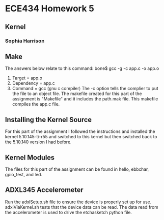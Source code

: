 # ECE434 Homework 5
## Kernel
### Sophia Harrison 

## Make
The answers below relate to this command: bone$ gcc -g -c app.c -o app.o
1. Target = app.o
2. Dependency = app.c
3. Command = gcc (gnu c compiler)
The -c option tells the complier to put the file to an object file.
The makefile created for this part of the assignment is "Makefile" and it includes the path.mak file. This makefile compiles the app.c file. 

## Installing the Kernel Source
For this part of the assignment I followed the instructions and installed the kernel 5.10.145-ti-r55 and switched to this kernel but then switched back to the 5.10.140 version I had before.

## Kernel Modules
The files for this part of the assignment can be found in hello, ebbchar, gpio_test, and led. 

## ADXL345 Accelerometer
Run the adxlSetup.sh file to ensure the device is properly set up for use. adxlViaKernel.sh tests that the device data can be read. The data read from the accelerometer is used to drive the etchasketch python file.
